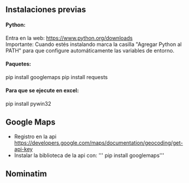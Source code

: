 ## Instalaciones previas  
#### Python:
Entra en la web: https://www.python.org/downloads  
Importante: Cuando estés instalando marca la casilla "Agregar Python al PATH" para que configure automáticamente las variables de entorno.  

#### Paquetes:  
pip install googlemaps
pip install requests

#### Para que se ejecute en excel:  
pip install pywin32



## Google Maps  

- Registro en la api https://developers.google.com/maps/documentation/geocoding/get-api-key
- Instalar la biblioteca de la api con:
''' pip install googlemaps'''



## Nominatim 

